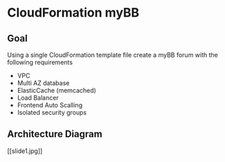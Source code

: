 # CloudFormation myBB

## Goal

Using a single CloudFormation template file create a myBB forum with the following requirements

* VPC
* Multi AZ database
* ElasticCache (memcached)
* Load Balancer
* Frontend Auto Scalling
* Isolated security groups

## Architecture Diagram

[[slide1.jpg]]
